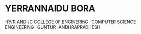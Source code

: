 # YERRANNAIDU BORA
-RVR AND JC COLLEGE OF ENGINERING
-COMPUTER SCIENCE ENGINEERING
-GUNTUR
-ANDHRAPRADHESH
